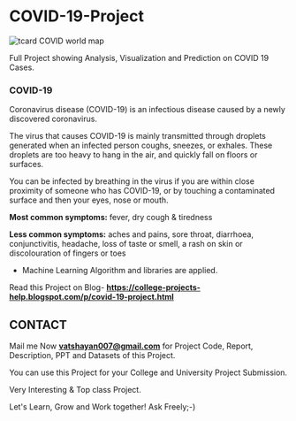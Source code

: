 # COVID-19-Project
![tcard COVID world map](https://user-images.githubusercontent.com/28294942/106125343-0d32ae00-6182-11eb-82db-b25c1d1836c6.png)

Full Project showing Analysis, Visualization and Prediction on COVID 19 Cases. 


### COVID-19

Coronavirus disease (COVID-19) is an infectious disease caused by a newly discovered coronavirus.

The virus that causes COVID-19 is mainly transmitted through droplets generated when an infected person coughs, sneezes, or exhales. These droplets are too heavy to hang in the air, and quickly fall on floors or surfaces.

You can be infected by breathing in the virus if you are within close proximity of someone who has COVID-19, or by touching a contaminated surface and then your eyes, nose or mouth.

**Most common symptoms:**
fever, dry cough & tiredness

**Less common symptoms:**
aches and pains, sore throat, diarrhoea, conjunctivitis, headache, loss of taste or smell, a rash on skin or discolouration of fingers or toes

- Machine Learning Algorithm and libraries are applied.

Read this Project on Blog- **https://college-projects-help.blogspot.com/p/covid-19-project.html**

## CONTACT

Mail me Now **vatshayan007@gmail.com** for Project Code, Report, Description, PPT and Datasets of this Project.

You can use this Project for your College and University Project Submission.

Very Interesting & Top class Project.

Let's Learn, Grow and Work together!
Ask Freely;-)


